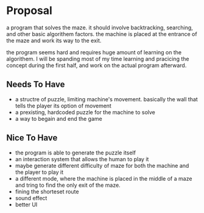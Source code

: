 # Proposal 
a program that solves the maze. it should involve backtracking,
searching, and other basic algorithem factors. the machine is 
placed at the entrance of the maze and work its way to the exit.

the program seems hard and requires huge amount of learning on the 
algorithem. I will be spanding most of my time learning and 
pracicing the concept during the first half, and work on the actual
program afterward.

## Needs To Have
- a structre of puzzle, limiting machine's movement. basically
    the wall that tells the player its option of movement
- a prexisting, hardcoded puzzle for the machine to solve
- a way to begain and end the game

## Nice To Have
- the program is able to generate the puzzle itself
- an interaction system that allows the human to play it
- maybe generate different difficulty of maze for both the machine 
    and the player to play it
- a different mode, where the machine is placed in the middle 
    of a maze and tring to find the only exit of the maze.
- fining the shorteset route
- sound effect
- better UI
